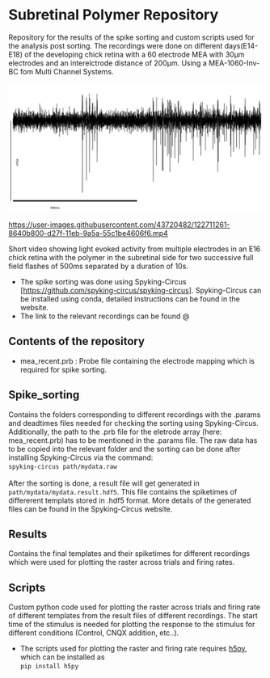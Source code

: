 # Subretinal Polymer Repository 

Repository for the results of the spike sorting and custom scripts used for the analysis post sorting.
The recordings were done on different days(E14-E18) of the developing chick retina with a 60 electrode MEA with 30&mu;m  electrodes and an interelctrode distance of 200&mu;m. Using a MEA-1060-Inv-BC fom Multi Channel Systems.

<!--![plot](https://github.com/jncmel/spike-analysis/blob/main/Filtered_data.png | width=100)-->
<img src="https://github.com/jncmel/spike-analysis/blob/main/Filtered_data.png" width="700"> 


https://user-images.githubusercontent.com/43720482/122711261-8640b800-d27f-11eb-9a5a-55c1be4606f6.mp4 

Short video showing light evoked activity from multiple electrodes in an E16 chick retina with the polymer in the subretinal side for two successive full field flashes of 500ms separated by a duration of 10s.
<br/>
- The spike sorting was done using Spyking-Circus [https://github.com/spyking-circus/spyking-circus]. Spyking-Circus can be installed using conda, detailed instructions can be found in the website.
- The link to the relevant recordings can be found @

## Contents of the repository

- mea_recent.prb : Probe file containing the electrode mapping which is required for spike sorting.
## Spike_sorting

Contains the folders corresponding to different recordings with the .params and deadtimes files needed for checking the sorting using Spyking-Circus. Additionally, the path to the .prb file for the eletrode array (here: mea_recent.prb) has to be mentioned in the .params file. The raw data has to be copied into the relevant folder and the sorting can be done after installing Spyking-Circus via the command: <br/>
`spyking-circus path/mydata.raw`<br/> <br/>
After the sorting is done, a result file will get generated in `path/mydata/mydata.result.hdf5`. This file contains the spiketimes of differerent templats stored in .hdf5 format. More details of the generated files can be found in the Spyking-Circus website.


## Results
Contains the final templates and their spiketimes for different recordings which were used for plotting the raster across trials and firing rates.

## Scripts
Custom python code used for plotting the raster across trials and firing rate of different templates from the result files of different recordings. The start time of the stimulus is needed for plotting the response to the stimulus for different conditions (Control, CNQX addition, etc..).
- The scripts used for plotting the raster and firing rate requires [h5py](https://docs.h5py.org/en/stable/#), which can be installed as <br/> `pip install h5py`


